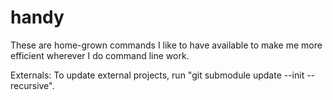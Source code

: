 # handy
These are home-grown commands I like to have available to make me more efficient wherever I do command line work.

Externals:
To update external projects, run "git submodule update --init --recursive".

